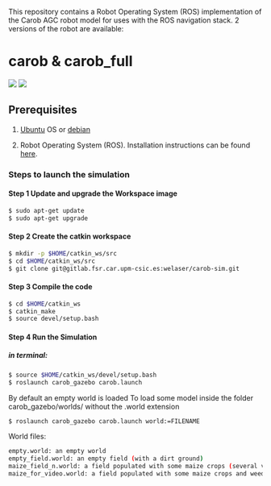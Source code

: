 This repository contains a Robot Operating System (ROS) implementation of the Carob AGC robot model for uses with the ROS navigation stack.
2 versions of the robot are available: 

# carob & carob_full
                                         
<a href="url"><img src="http://gitlab.fsr.car.upm-csic.es/uploads/-/system/personal_snippet/8/65280cb248814fe1051697b3acfd43d4/Carob.png" ></a> <a href="url"><img src="http://gitlab.fsr.car.upm-csic.es/uploads/-/system/personal_snippet/8/24c89f65cbd6422597be5dcc9f7ca5d6/Carob_full.png" ></a> 

## Prerequisites

1. [Ubuntu](https://www.ubuntu.com/) OS or [debian](https://www.debian.org/distrib/)

2. Robot Operating System (ROS). Installation instructions can be found [here](http://wiki.ros.org/ROS/Installation). 


### Steps to launch the simulation

#### Step 1 Update and upgrade the Workspace image
```sh
$ sudo apt-get update
$ sudo apt-get upgrade
```

#### Step 2 Create the catkin workspace
```sh
$ mkdir -p $HOME/catkin_ws/src
$ cd $HOME/catkin_ws/src
$ git clone git@gitlab.fsr.car.upm-csic.es:welaser/carob-sim.git
```

#### Step 3 Compile the code
```sh
$ cd $HOME/catkin_ws
$ catkin_make
$ source devel/setup.bash
```

#### Step 4 Run the Simulation 
##### in terminal:

```sh
$ source $HOME/catkin_ws/devel/setup.bash
$ roslaunch carob_gazebo carob.launch

```
By default an empty world is loaded
To load some model inside the folder carob_gazebo/worlds/ without the .world extension
```sh
$ roslaunch carob_gazebo carob.launch world:=FILENAME
```
World files:
```sh
empty.world: an empty world
empty_field.world: an empty field (with a dirt ground)
maize_field_n.world: a field populated with some maize crops (several version tests)
maize_for_video.world: a field populated with some maize crops and weeds, used for creating a first video
```
